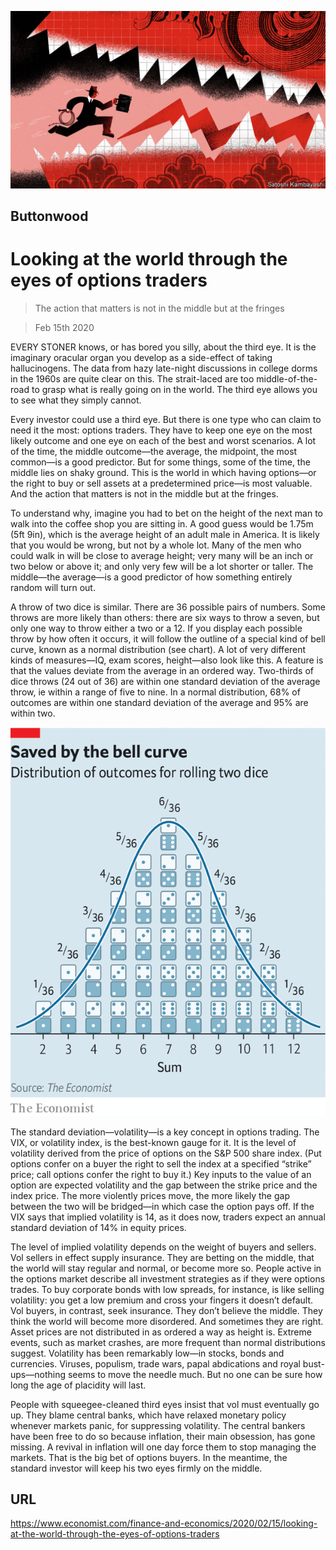 ![](./images/20200215_FND010.jpg)

## Buttonwood

# Looking at the world through the eyes of options traders

> The action that matters is not in the middle but at the fringes

> Feb 15th 2020

EVERY STONER knows, or has bored you silly, about the third eye. It is the imaginary oracular organ you develop as a side-effect of taking hallucinogens. The data from hazy late-night discussions in college dorms in the 1960s are quite clear on this. The strait-laced are too middle-of-the-road to grasp what is really going on in the world. The third eye allows you to see what they simply cannot.

Every investor could use a third eye. But there is one type who can claim to need it the most: options traders. They have to keep one eye on the most likely outcome and one eye on each of the best and worst scenarios. A lot of the time, the middle outcome—the average, the midpoint, the most common—is a good predictor. But for some things, some of the time, the middle lies on shaky ground. This is the world in which having options—or the right to buy or sell assets at a predetermined price—is most valuable. And the action that matters is not in the middle but at the fringes.

To understand why, imagine you had to bet on the height of the next man to walk into the coffee shop you are sitting in. A good guess would be 1.75m (5ft 9in), which is the average height of an adult male in America. It is likely that you would be wrong, but not by a whole lot. Many of the men who could walk in will be close to average height; very many will be an inch or two below or above it; and only very few will be a lot shorter or taller. The middle—the average—is a good predictor of how something entirely random will turn out.

A throw of two dice is similar. There are 36 possible pairs of numbers. Some throws are more likely than others: there are six ways to throw a seven, but only one way to throw either a two or a 12. If you display each possible throw by how often it occurs, it will follow the outline of a special kind of bell curve, known as a normal distribution (see chart). A lot of very different kinds of measures—IQ, exam scores, height—also look like this. A feature is that the values deviate from the average in an ordered way. Two-thirds of dice throws (24 out of 36) are within one standard deviation of the average throw, ie within a range of five to nine. In a normal distribution, 68% of outcomes are within one standard deviation of the average and 95% are within two.

![](./images/20200215_FNC961.png)

The standard deviation—volatility—is a key concept in options trading. The VIX, or volatility index, is the best-known gauge for it. It is the level of volatility derived from the price of options on the S&P 500 share index. (Put options confer on a buyer the right to sell the index at a specified “strike” price; call options confer the right to buy it.) Key inputs to the value of an option are expected volatility and the gap between the strike price and the index price. The more violently prices move, the more likely the gap between the two will be bridged—in which case the option pays off. If the VIX says that implied volatility is 14, as it does now, traders expect an annual standard deviation of 14% in equity prices.

The level of implied volatility depends on the weight of buyers and sellers. Vol sellers in effect supply insurance. They are betting on the middle, that the world will stay regular and normal, or become more so. People active in the options market describe all investment strategies as if they were options trades. To buy corporate bonds with low spreads, for instance, is like selling volatility: you get a low premium and cross your fingers it doesn’t default. Vol buyers, in contrast, seek insurance. They don’t believe the middle. They think the world will become more disordered. And sometimes they are right. Asset prices are not distributed in as ordered a way as height is. Extreme events, such as market crashes, are more frequent than normal distributions suggest. Volatility has been remarkably low—in stocks, bonds and currencies. Viruses, populism, trade wars, papal abdications and royal bust-ups—nothing seems to move the needle much. But no one can be sure how long the age of placidity will last.

People with squeegee-cleaned third eyes insist that vol must eventually go up. They blame central banks, which have relaxed monetary policy whenever markets panic, for suppressing volatility. The central bankers have been free to do so because inflation, their main obsession, has gone missing. A revival in inflation will one day force them to stop managing the markets. That is the big bet of options buyers. In the meantime, the standard investor will keep his two eyes firmly on the middle.

## URL

https://www.economist.com/finance-and-economics/2020/02/15/looking-at-the-world-through-the-eyes-of-options-traders
